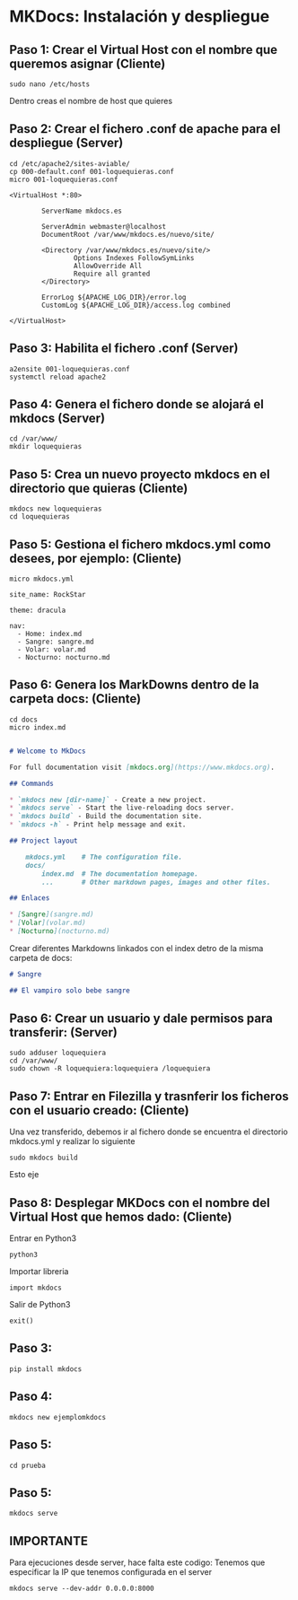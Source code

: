 # MKDocs: Instalación y despliegue

## Paso 1: Crear el Virtual Host con el nombre que queremos asignar (Cliente)

```
sudo nano /etc/hosts
```

Dentro creas el nombre de host que quieres

## Paso 2: Crear el fichero .conf de apache para el despliegue (Server)

```
cd /etc/apache2/sites-aviable/
cp 000-default.conf 001-loquequieras.conf
micro 001-loquequieras.conf
```

```
<VirtualHost *:80>

        ServerName mkdocs.es

        ServerAdmin webmaster@localhost
        DocumentRoot /var/www/mkdocs.es/nuevo/site/

        <Directory /var/www/mkdocs.es/nuevo/site/>
                Options Indexes FollowSymLinks
                AllowOverride All
                Require all granted
        </Directory>

        ErrorLog ${APACHE_LOG_DIR}/error.log
        CustomLog ${APACHE_LOG_DIR}/access.log combined

</VirtualHost>
```

## Paso 3: Habilita el fichero .conf (Server)

```
a2ensite 001-loquequieras.conf
systemctl reload apache2
```

## Paso 4: Genera el fichero donde se alojará el mkdocs (Server)

```
cd /var/www/
mkdir loquequieras
```

## Paso 5: Crea un nuevo proyecto mkdocs en el directorio que quieras (Cliente)

```
mkdocs new loquequieras
cd loquequieras
```

## Paso 5: Gestiona el fichero mkdocs.yml como desees, por ejemplo: (Cliente)

```
micro mkdocs.yml
```

```
site_name: RockStar

theme: dracula

nav:
  - Home: index.md
  - Sangre: sangre.md
  - Volar: volar.md
  - Nocturno: nocturno.md
```

## Paso 6: Genera los MarkDowns dentro de la carpeta docs: (Cliente)

```
cd docs
micro index.md
```

```markdown

# Welcome to MkDocs

For full documentation visit [mkdocs.org](https://www.mkdocs.org).

## Commands

* `mkdocs new [dir-name]` - Create a new project.
* `mkdocs serve` - Start the live-reloading docs server.
* `mkdocs build` - Build the documentation site.
* `mkdocs -h` - Print help message and exit.

## Project layout

    mkdocs.yml    # The configuration file.
    docs/
        index.md  # The documentation homepage.
        ...       # Other markdown pages, images and other files.

## Enlaces

* [Sangre](sangre.md)
* [Volar](volar.md)
* [Nocturno](nocturno.md)
```

Crear diferentes Markdowns linkados con el index detro de la misma carpeta de docs:

```markdown
# Sangre

## El vampiro solo bebe sangre
```

## Paso 6: Crear un usuario y dale permisos para transferir: (Server)

```
sudo adduser loquequiera
cd /var/www/
sudo chown -R loquequiera:loquequiera /loquequiera
```

## Paso 7: Entrar en Filezilla y trasnferir los ficheros con el usuario creado: (Cliente)

Una vez transferido, debemos ir al fichero donde se encuentra el directorio mkdocs.yml y realizar lo siguiente

```
sudo mkdocs build
```

Esto eje

## Paso 8: Desplegar MKDocs con el nombre del Virtual Host que hemos dado: (Cliente)

Entrar en Python3
```
python3
```
Importar libreria
```
import mkdocs
```
Salir de Python3
```
exit()
```

## Paso 3:

```
pip install mkdocs
```

## Paso 4:

```
mkdocs new ejemplomkdocs
```
## Paso 5:

```
cd prueba
```

## Paso 5:

```
mkdocs serve
```

## IMPORTANTE
Para ejecuciones desde server, hace falta este codigo:
Tenemos que especificar la IP que tenemos configurada en el server

```
mkdocs serve --dev-addr 0.0.0.0:8000
```
